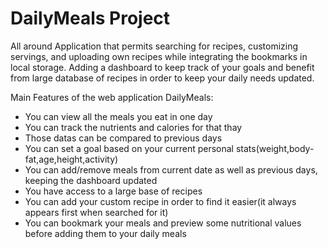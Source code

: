 # DailyMeals Project

All around Application that permits searching for recipes, customizing servings, and uploading own recipes while integrating the bookmarks in local storage. Adding a dashboard to keep track of your goals and benefit from large database of recipes in order to keep your daily needs updated.

Main Features of the web application DailyMeals:

- You can view all the meals you eat in one day
- You can track the nutrients and calories for that thay
- Those datas can be compared to previous days
- You can set a goal based on your current personal stats(weight,body-fat,age,height,activity)
- You can add/remove meals from current date as well as previous days, keeping the dashboard updated
- You have access to a large base of recipes
- You can add your custom recipe in order to find it easier(it always appears first when searched for it)
- You can bookmark your meals and preview some nutritional values before adding them to your daily meals
